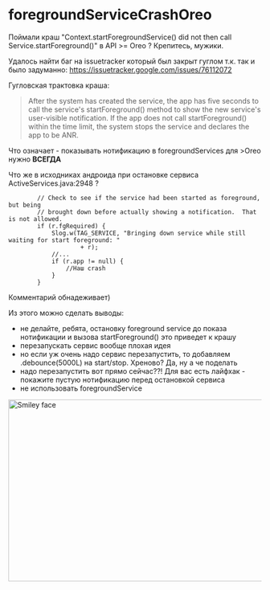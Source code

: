 # foregroundServiceCrashOreo
Поймали краш "Context.startForegroundService() did not then call Service.startForeground()" в API >= Oreo ? 
Крепитесь, мужики. 

Удалось найти баг на issuetracker который был закрыт гуглом т.к. так и было задуманно: https://issuetracker.google.com/issues/76112072

Гугловская трактовка краша:
>After the system has created the service, the app has five seconds to call the service's startForeground() method to show the new service's user-visible notification. If the app does not call startForeground() within the time limit, the system stops the service and declares the app to be ANR.


Что означает - показывать нотификацию в foregroundServices для >Oreo нужно 
<b>ВСЕГДА</b>


Что же в исходниках андроида при остановке сервиса ActiveServices.java:2948 ?
```
        // Check to see if the service had been started as foreground, but being
        // brought down before actually showing a notification.  That is not allowed.
        if (r.fgRequired) {
            Slog.w(TAG_SERVICE, "Bringing down service while still waiting for start foreground: "
                    + r);
            //...
            if (r.app != null) {
                //Наш crash 
            }
        }
```
Комментарий обнадеживает)

Из этого можно сделать выводы:
- не делайте, ребята, остановку foreground service до показа нотификации и вызова startForeground()  это приведет к крашу
- перезапускать сервис вообще плохая идея
- но если уж очень надо сервис перезапустить, то добавляем .debounce(5000L) на start/stop. Хреново? Да, ну а че поделать
- надо перезапустить вот прямо сейчас??! Для вас есть лайфхак - покажите пустую нотификацию перед остановкой сервиса 
- не использовать foregroundService

<img src="https://www.meme-arsenal.com/memes/615dc2dfdc3914c5e9d0ece48ee3c679.jpg" alt="Smiley face" height="362" width="545">
